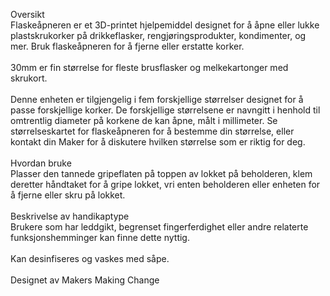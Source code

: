 <!-- Edit this file to change the product description -->

Oversikt<br data-mce-fragment="1">Flaskeåpneren er et 3D-printet hjelpemiddel designet for å åpne eller lukke plastskrukorker på drikkeflasker, rengjøringsprodukter, kondimenter, og mer. Bruk flaskeåpneren for å fjerne eller erstatte korker.<br><br>30mm er fin størrelse for fleste brusflasker og melkekartonger med skrukort. <br data-mce-fragment="1"><br data-mce-fragment="1">Denne enheten er tilgjengelig i fem forskjellige størrelser designet for å passe forskjellige korker. De forskjellige størrelsene er navngitt i henhold til omtrentlig diameter på korkene de kan åpne, målt i millimeter. Se størrelseskartet for flaskeåpneren for å bestemme din størrelse, eller kontakt din Maker for å diskutere hvilken størrelse som er riktig for deg.<br data-mce-fragment="1"><br data-mce-fragment="1">Hvordan bruke<br data-mce-fragment="1">Plasser den tannede gripeflaten på toppen av lokket på beholderen, klem deretter håndtaket for å gripe lokket, vri enten beholderen eller enheten for å fjerne eller skru på lokket.<br data-mce-fragment="1"><br data-mce-fragment="1">Beskrivelse av handikaptype<br data-mce-fragment="1">Brukere som har leddgikt, begrenset fingerferdighet eller andre relaterte funksjonshemminger kan finne dette nyttig.<br><br>Kan desinfiseres og vaskes med såpe. <br><br>Designet av Makers Making Change